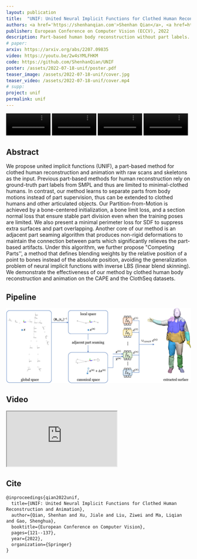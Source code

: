 ```yaml
---
layout: publication
title:  "UNIF: United Neural Implicit Functions for Clothed Human Reconstruction and Animation"
authors: <a href='https://shenhanqian.com'>Shenhan Qian</a>, <a href=https://scholar.google.com/citations?user=SO-JS9EAAAAJ&>Jiale Xu</a>, <a href="https://liuziwei7.github.io/">Ziwei Liu</a>, <a href="https://charliememory.github.io/">Liqian Ma</a>, <a href='https://sist.shanghaitech.edu.cn/sist_en/2020/0814/c7582a54772/page.htm'>Shenghua Gao</a>
publisher: European Conference on Computer Vision (ECCV), 2022
description: Part-based human body reconstruction without part labels.
# paper: 
arxiv: https://arxiv.org/abs/2207.09835
video: https://youtu.be/2w4sYMLFHKM
code: https://github.com/ShenhanQian/UNIF
poster: /assets/2022-07-18-unif/poster.pdf
teaser_image: /assets/2022-07-18-unif/cover.jpg
teaser_video: /assets/2022-07-18-unif/cover.mp4
# supp: 
project: unif
permalink: unif
---
```


<video autoplay loop muted controls width="24%">
  <source src="/assets/2022-07-18-unif/demo_00096-SL_IN.mp4" type="video/mp4">
</video>

<video autoplay loop muted controls width="24%">
  <source src="/assets/2022-07-18-unif/demo_00096-SL_EX.mp4" type="video/mp4">
</video>

<video autoplay loop muted controls width="24%">
  <source src="/assets/2022-07-18-unif/demo_03223-SL_IN.mp4" type="video/mp4">
</video>

<video autoplay loop muted controls width="24%">
  <source src="/assets/2022-07-18-unif/demo_03223-SL_EX.mp4" type="video/mp4">
</video>

## Abstract

We propose united implicit functions (UNIF), a part-based method for clothed human reconstruction and animation with raw scans and skeletons as the input. Previous part-based methods for human reconstruction rely on ground-truth part labels from SMPL and thus are limited to minimal-clothed humans. In contrast, our method learns to separate parts from body motions instead of part supervision, thus can be extended to clothed humans and other articulated objects. Our Partition-from-Motion is achieved by a bone-centered initialization, a bone limit loss, and a section normal loss that ensure stable part division even when the training poses are limited. We also present a minimal perimeter loss for SDF to suppress extra surfaces and part overlapping. Another core of our method is an adjacent part seaming algorithm that produces non-rigid deformations to maintain the connection between parts which significantly relieves the part-based artifacts. Under this algorithm, we further propose "Competing Parts'', a method that defines blending weights by the relative position of a point to bones instead of the absolute position, avoiding the generalization problem of neural implicit functions with inverse LBS (linear blend skinning). We demonstrate the effectiveness of our method by clothed human body reconstruction and animation on the CAPE and the ClothSeq datasets.

## Pipeline

![pipeline](/assets/2022-07-18-unif/pipeline.jpg)

## Video

<div class="video-container">
    <iframe class="video" allow="autoplay; encrypted-media" allowfullscreen
        src="https://www.youtube.com/embed/2w4sYMLFHKM">
    </iframe>
</div>

## Cite

```
@inproceedings{qian2022unif,
  title={UNIF: United Neural Implicit Functions for Clothed Human Reconstruction and Animation},
  author={Qian, Shenhan and Xu, Jiale and Liu, Ziwei and Ma, Liqian and Gao, Shenghua},
  booktitle={European Conference on Computer Vision},
  pages={121--137},
  year={2022},
  organization={Springer}
}
```
